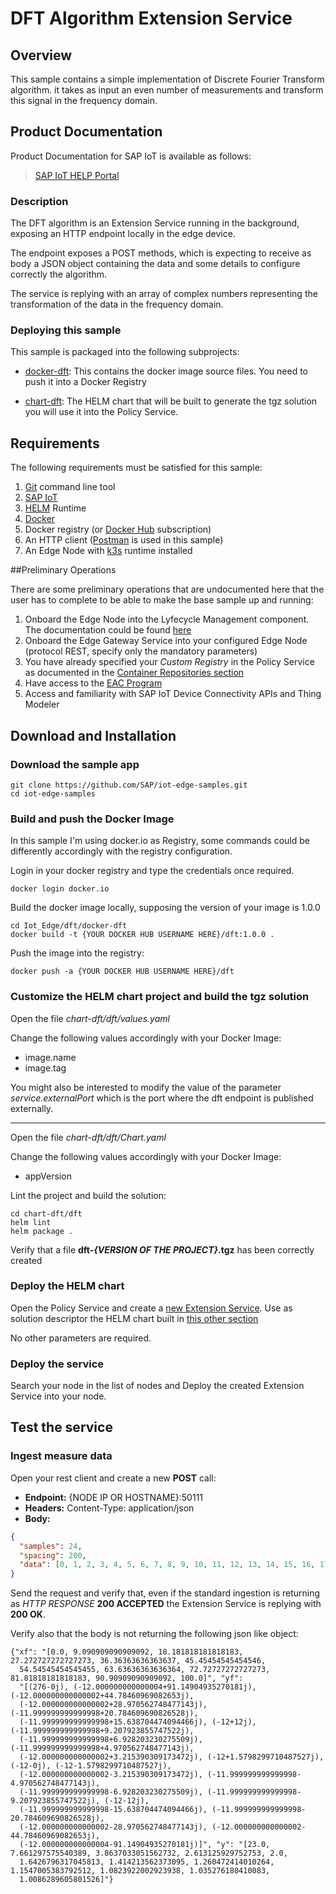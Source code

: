 # DFT Algorithm Extension Service

## Overview

This sample contains a simple implementation of Discrete Fourier Transform algorithm. it takes as input an even number of measurements and transform this signal in the frequency domain. 

## Product Documentation

Product Documentation for SAP IoT is available as follows:

>[SAP IoT HELP Portal](https://help.sap.com/viewer/p/SAP_IoT)

### Description

The DFT algorithm is an Extension Service running in the background, exposing an HTTP endpoint locally in the edge device.

The endpoint exposes a POST methods, which is expecting to receive as body a JSON object containing the data and some details to configure correctly the algorithm.

The service is replying with an array of complex numbers representing the transformation of the data in the frequency domain.

### Deploying this sample

This sample is packaged into the following subprojects:

* [docker-dft](https://github.com/SAP-samples/iot-edge-samples/tree/main/IoT_Edger/dft/docker-dft): This contains the docker image source files. You need to push it into a Docker Registry

* [chart-dft](https://github.com/SAP-samples/iot-edge-samples/tree/main/IoT_Edge/dft/chart-dft): The HELM chart that will be built to generate the tgz solution you will use it into the Policy Service.


## Requirements

The following requirements must be satisfied for this sample:
1. [Git](https://git-scm.com/downloads)  command line tool
2. [SAP IoT](https://www.sap.com/products/iot-data-services.html)
3. [HELM](https://helm.sh) Runtime
4. [Docker](https://www.docker.com)
5. Docker registry (or [Docker Hub](https://hub.docker.com) subscription)
6. An HTTP client ([Postman](https://www.postman.com) is used in this sample)
7. An Edge Node with [k3s](https://k3s.io/) runtime installed

##Preliminary Operations

There are some preliminary operations that are undocumented here that the user has to complete to be able to make the base sample up and running:

1. Onboard the Edge Node into the Lyfecycle Management component. The documentation could be found [here](https://help.sap.com/viewer/DRAFT/247022ddd1744053af376344471c0821/2106a/en-US/7e0ddf3d1ef24a42b68cd75fc526302c.html#a87466766a704c83bd129208a1eda8b3.html)
2. Onboard the Edge Gateway Service into your configured Edge Node (protocol REST, specify only the mandatory parameters)
3. You have already specified your _Custom Registry_ in the Policy Service as documented in the [Container Repositories section](https://help.sap.com/viewer/DRAFT/247022ddd1744053af376344471c0821/2106a/en-US/16b6665724604622b96aa8359ab112a5.html)
4. Have access to the [EAC Program](https://help.sap.com/viewer/DRAFT/6207c716025a46ac903072ecd8d71053/2106a/en-US)
5. Access and familiarity with SAP IoT Device Connectivity APIs and Thing Modeler

## Download and Installation

### Download the sample app

    git clone https://github.com/SAP/iot-edge-samples.git
    cd iot-edge-samples

### Build and push the Docker Image

In this sample I'm using docker.io as Registry, some commands could be differently accordingly with the registry configuration.

Login in your docker registry and type the credentials once required.
    
    docker login docker.io

Build the docker image locally, supposing the version of your image is 1.0.0
    
    cd Iot_Edge/dft/docker-dft
    docker build -t {YOUR DOCKER HUB USERNAME HERE}/dft:1.0.0 .

Push the image into the registry:

    docker push -a {YOUR DOCKER HUB USERNAME HERE}/dft

### Customize the HELM chart project and build the tgz solution

Open the file _chart-dft/dft/values.yaml_

Change the following values accordingly with your Docker Image:
- image.name
- image.tag

You might also be interested to modify the value of the parameter  _service.externalPort_ which is the port where the dft endpoint is published externally.

---

Open the file _chart-dft/dft/Chart.yaml_

Change the following values accordingly with your Docker Image:
- appVersion

Lint the project and build the solution:

    cd chart-dft/dft
    helm lint
    helm package .

Verify that a file **dft-_{VERSION OF THE PROJECT}_.tgz** has been correctly created

### Deploy the HELM chart

Open the Policy Service and create a [new Extension Service](https://help.sap.com/viewer/DRAFT/247022ddd1744053af376344471c0821/2106a/en-US/7fffcdd2c9464b7c9e15811dc10e94f3.html). Use as solution descriptor the HELM chart built in [this other section](#customize-the-helm-chart-project-and-build-the-tgz-solution)

No other parameters are required.


### Deploy the service

Search your node in the list of nodes and Deploy the created Extension Service into your node.

## Test the service

### Ingest measure data

Open your rest client and create a new **POST** call:

* **Endpoint:** {NODE IP OR HOSTNAME}:50111
* **Headers:** Content-Type: application/json
* **Body:**

```json
{
  "samples": 24,
  "spacing": 200,
  "data": [0, 1, 2, 3, 4, 5, 6, 7, 8, 9, 10, 11, 12, 13, 14, 15, 16, 17, 18, 19, 20, 21, 22, 23]
}
```

Send the request and verify that, even if the standard ingestion is returning as _HTTP RESPONSE_ **200 ACCEPTED** the Extension Service is replying with **200 OK**.

Verify also that the body is not returning the following json like object:
```
{"xf": "[0.0, 9.090909090909092, 18.181818181818183, 27.272727272727273, 36.36363636363637, 45.45454545454546,
  54.54545454545455, 63.63636363636364, 72.72727272727273, 81.81818181818183, 90.90909090909092, 100.0]", "yf":
  "[(276-0j), (-12.000000000000004+91.14904935270181j), (-12.000000000000002+44.78460969082653j),
  (-12.000000000000002+28.970562748477143j), (-11.999999999999998+20.784609690826528j),
  (-11.999999999999998+15.638704474094466j), (-12+12j), (-11.999999999999998+9.207923855747522j),
  (-11.999999999999998+6.928203230275509j), (-11.999999999999998+4.970562748477143j),
  (-12.000000000000002+3.215390309173472j), (-12+1.5798299710487527j), (-12-0j), (-12-1.5798299710487527j),
  (-12.000000000000002-3.215390309173472j), (-11.999999999999998-4.970562748477143j),
  (-11.999999999999998-6.928203230275509j), (-11.999999999999998-9.207923855747522j), (-12-12j),
  (-11.999999999999998-15.638704474094466j), (-11.999999999999998-20.784609690826528j),
  (-12.000000000000002-28.970562748477143j), (-12.000000000000002-44.78460969082653j),
  (-12.000000000000004-91.14904935270181j)]", "y": "[23.0, 7.661297575540389, 3.8637033051562732, 2.613125929752753, 2.0,
  1.6426796317045813, 1.414213562373095, 1.260472414010264, 1.1547005383792512, 1.0823922002923938, 1.035276180410083,
  1.0086289605801526]"}
```
